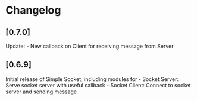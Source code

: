 # Changelog

## [0.7.0]

Update:
    - New callback on Client for receiving message from Server

## [0.6.9]

Initial release of Simple Socket, including modules for
    - Socket Server: Serve socket server with useful callback
    - Socket Client: Connect to socket server and sending message